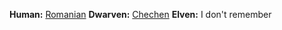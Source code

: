 **Human:** [Romanian](https://www.fantasynamegenerators.com/romanian-names.php)
**Dwarven:** [Chechen](https://www.fantasynamegenerators.com/chechen-names.php)
**Elven:** I don't remember


